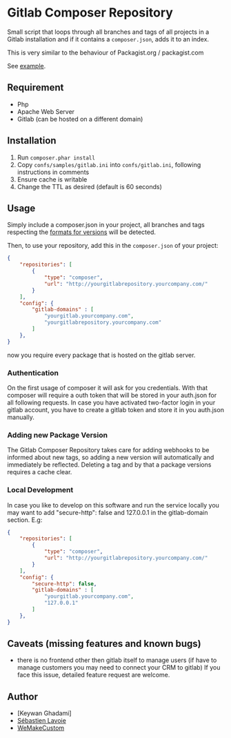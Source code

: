 # Gitlab Composer Repository

Small script that loops through all branches and tags of all projects in a Gitlab installation
and if it contains a `composer.json`, adds it to an index.

This is very similar to the behaviour of Packagist.org / packagist.com

See [example](examples/packages.json).

## Requirement
 * Php
 * Apache Web Server
 * Gitlab (can be hosted on a different domain)
 
## Installation

 1. Run `composer.phar install`
 2. Copy `confs/samples/gitlab.ini` into `confs/gitlab.ini`, following instructions in comments
 3. Ensure cache is writable
 4. Change the TTL as desired (default is 60 seconds)
 
## Usage

Simply include a composer.json in your project, all branches and tags respecting 
the [formats for versions](http://getcomposer.org/doc/04-schema.md#version) will be detected.

Then, to use your repository, add this in the `composer.json` of your project:
```json
{
    "repositories": [
        {
            "type": "composer",
            "url": "http://yourgitlabrepository.yourcompany.com/"
        }
    ],
    "config": {
        "gitlab-domains" : [
            "yourgitlab.yourcompany.com",
            "yourgitlabrepository.yourcompany.com"
        ]
    },
}
```
now you require every package that is hosted on the gitlab server.

### Authentication
On the first usage of composer it will ask for you credentials. 
With that composer will require a outh token that will be stored in your auth.json for all following requests.
In case you have activated two-factor login in your gitlab account, you have to create a gitlab token and store it in you auth.json manually.

### Adding new Package Version
The Gitlab Composer Repository takes care for adding webhooks to be informed about new tags, so adding a new version will automatically and immediately be reflected. Deleting a tag and by that a package versions requires a cache clear.


### Local Development
In case you like to develop on this software and run the service locally you may want to add 
"secure-http": false and 127.0.0.1 in the gitlab-domain section. E.g:
```json
{
    "repositories": [
        {
            "type": "composer",
            "url": "http://yourgitlabrepository.yourcompany.com/"
        }
    ],
    "config": {
        "secure-http": false,
        "gitlab-domains" : [
            "yourgitlab.yourcompany.com",
            "127.0.0.1"
        ]
    },
}
```



## Caveats (missing features and known bugs)
 * there is no frontend other then gitlab itself to manage users (if have to manage customers you may need to connect your CRM to gitlab) If you face this issue, detailed feature request are welcome.


## Author
 * [Keywan Ghadami]
 * [Sébastien Lavoie](http://blog.lavoie.sl/2013/08/composer-repository-for-gitlab-projects.html)
 * [WeMakeCustom](http://www.wemakecustom.com)

